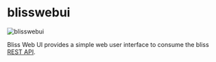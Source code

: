 # blisswebui

![blisswebui](images/mockup.png 'blisswebui')

Bliss Web UI provides a simple web user interface to consume the bliss [REST API](https://bliss.gitlab-pages.esrf.fr/bliss/master/blissapi.html).
